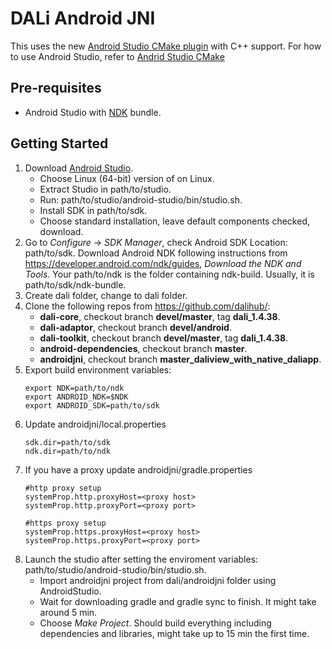 DALi Android JNI
================

This uses the new [Android Studio CMake plugin](http://tools.android.com/tech-docs/external-c-builds) with C++ support.
For how to use Android Studio, refer to [Andrid Studio CMake](https://codelabs.developers.google.com/codelabs/android-studio-cmake/index.html)

Pre-requisites
--------------
- Android Studio with [NDK](https://developer.android.com/ndk/) bundle.

Getting Started
---------------
1. Download [Android Studio](http://developer.android.com/sdk/index.html).
   * Choose Linux (64-bit) version of on Linux.
   * Extract Studio in path/to/studio.
   * Run: path/to/studio/android-studio/bin/studio.sh.
   * Install SDK in path/to/sdk.
   * Choose standard installation, leave default components checked, download.
2. Go to *Configure* -> *SDK Manager*, check Android SDK Location: path/to/sdk.
   Download Android NDK following instructions from https://developer.android.com/ndk/guides, *Download the NDK and Tools*.
   Your path/to/ndk is the folder containing ndk-build. Usually, it is path/to/sdk/ndk-bundle.
3. Create dali folder, change to dali folder.
4. Clone the following repos from https://github.com/dalihub/:
   * **dali-core**, checkout branch **devel/master**, tag **dali_1.4.38**.
   * **dali-adaptor**, checkout branch **devel/android**.
   * **dali-toolkit**, checkout branch **devel/master**, tag **dali_1.4.38**.
   * **android-dependencies**, checkout branch **master**.
   * **androidjni**, checkout branch **master_daliview_with_native_daliapp**.
5. Export build environment variables:
   ```
   export NDK=path/to/ndk
   export ANDROID_NDK=$NDK
   export ANDROID_SDK=path/to/sdk
   ```
6. Update androidjni/local.properties
   ```
   sdk.dir=path/to/sdk
   ndk.dir=path/to/ndk
   ```
7. If you have a proxy update androidjni/gradle.properties
   ```
   #http proxy setup
   systemProp.http.proxyHost=<proxy host>
   systemProp.http.proxyPort=<proxy port>

   #https proxy setup
   systemProp.https.proxyHost=<proxy host>
   systemProp.https.proxyPort=<proxy port>
   ```
8. Launch the studio after setting the enviroment variables: path/to/studio/android-studio/bin/studio.sh.
   * Import androidjni project from dali/androidjni folder using AndroidStudio.
   * Wait for downloading gradle and gradle sync to finish. It might take around 5 min.
   * Choose *Make Project*. Should build everything including dependencies and libraries, might take up to 15 min the first time.

